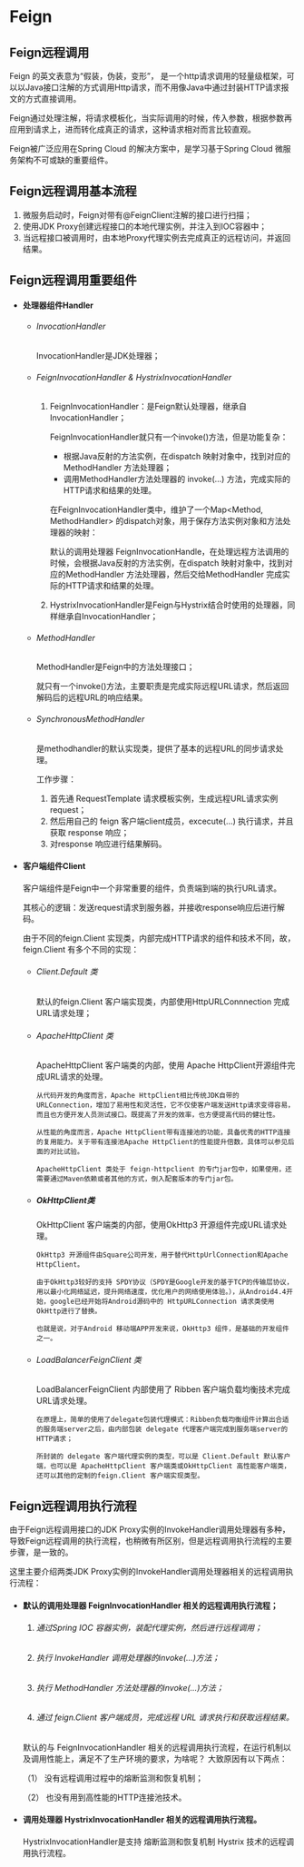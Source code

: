 # Feign

## Feign远程调用

 Feign 的英文表意为“假装，伪装，变形”， 是一个http请求调用的轻量级框架，可以以Java接口注解的方式调用Http请求，而不用像Java中通过封装HTTP请求报文的方式直接调用。

Feign通过处理注解，将请求模板化，当实际调用的时候，传入参数，根据参数再应用到请求上，进而转化成真正的请求，这种请求相对而言比较直观。

Feign被广泛应用在Spring Cloud 的解决方案中，是学习基于Spring Cloud 微服务架构不可或缺的重要组件。



## Feign远程调用基本流程

1. 微服务启动时，Feign对带有@FeignClient注解的接口进行扫描；
2. 使用JDK Proxy创建远程接口的本地代理实例，并注入到IOC容器中；
3. 当远程接口被调用时，由本地Proxy代理实例去完成真正的远程访问，并返回结果。



## Feign远程调用重要组件

- #### 处理器组件Handler

  - ###### InvocationHandler

    InvocationHandler是JDK处理器；

  - ###### FeignInvocationHandler & HystrixInvocationHandler

    1. FeignInvocationHandler：是Feign默认处理器，继承自InvocationHandler；

       FeignInvocationHandler就只有一个invoke()方法，但是功能复杂：

       - 根据Java反射的方法实例，在dispatch 映射对象中，找到对应的MethodHandler 方法处理器；
       - 调用MethodHandler方法处理器的 invoke(...) 方法，完成实际的HTTP请求和结果的处理。

       在FeignInvocationHandler类中，维护了一个Map<Method, MethodHandler> 的dispatch对象，用于保存方法实例对象和方法处理器的映射：

       默认的调用处理器 FeignInvocationHandle，在处理远程方法调用的时候，会根据Java反射的方法实例，在dispatch 映射对象中，找到对应的MethodHandler 方法处理器，然后交给MethodHandler 完成实际的HTTP请求和结果的处理。

    2. HystrixInvocationHandler是Feign与Hystrix结合时使用的处理器，同样继承自InvocationHandler；

  - ###### MethodHandler

    MethodHandler是Feign中的方法处理接口；

    就只有一个invoke()方法，主要职责是完成实际远程URL请求，然后返回解码后的远程URL的响应结果。

  - ###### SynchronousMethodHandler

    是methodhandler的默认实现类，提供了基本的远程URL的同步请求处理。

    工作步骤：

    1. 首先通 RequestTemplate 请求模板实例，生成远程URL请求实例 request；
    2. 然后用自己的 feign 客户端client成员，excecute(…) 执行请求，并且获取 response 响应；
    3. 对response 响应进行结果解码。

- #### 客户端组件Client

  客户端组件是Feign中一个非常重要的组件，负责端到端的执行URL请求。

  其核心的逻辑：发送request请求到服务器，并接收response响应后进行解码。

  由于不同的feign.Client 实现类，内部完成HTTP请求的组件和技术不同，故，feign.Client 有多个不同的实现：

  - ###### Client.Default 类

    默认的feign.Client 客户端实现类，内部使用HttpURLConnnection 完成URL请求处理；

  - ###### ApacheHttpClient 类

    ApacheHttpClient 客户端类的内部，使用 Apache HttpClient开源组件完成URL请求的处理。

    ```
    从代码开发的角度而言，Apache HttpClient相比传统JDK自带的URLConnection，增加了易用性和灵活性，它不仅使客户端发送Http请求变得容易，而且也方便开发人员测试接口。既提高了开发的效率，也方便提高代码的健壮性。
    
    从性能的角度而言，Apache HttpClient带有连接池的功能，具备优秀的HTTP连接的复用能力。关于带有连接池Apache HttpClient的性能提升倍数，具体可以参见后面的对比试验。
    
    ApacheHttpClient 类处于 feign-httpclient 的专门jar包中，如果使用，还需要通过Maven依赖或者其他的方式，倒入配套版本的专门jar包。
    ```

  - ##### OkHttpClient类

    OkHttpClient 客户端类的内部，使用OkHttp3 开源组件完成URL请求处理。

    ```
    OkHttp3 开源组件由Square公司开发，用于替代HttpUrlConnection和Apache HttpClient。
    
    由于OkHttp3较好的支持 SPDY协议（SPDY是Google开发的基于TCP的传输层协议，用以最小化网络延迟，提升网络速度，优化用户的网络使用体验。），从Android4.4开始，google已经开始将Android源码中的 HttpURLConnection 请求类使用OkHttp进行了替换。
    
    也就是说，对于Android 移动端APP开发来说，OkHttp3 组件，是基础的开发组件之一。
    ```

  - ###### LoadBalancerFeignClient 类

    LoadBalancerFeignClient 内部使用了 Ribben 客户端负载均衡技术完成URL请求处理。

    ```
    在原理上，简单的使用了delegate包装代理模式：Ribben负载均衡组件计算出合适的服务端server之后，由内部包装 delegate 代理客户端完成到服务端server的HTTP请求；
    
    所封装的 delegate 客户端代理实例的类型，可以是 Client.Default 默认客户端，也可以是 ApacheHttpClient 客户端类或OkHttpClient 高性能客户端类，还可以其他的定制的feign.Client 客户端实现类型。
    ```



## Feign远程调用执行流程

由于Feign远程调用接口的JDK Proxy实例的InvokeHandler调用处理器有多种，导致Feign远程调用的执行流程，也稍微有所区别，但是远程调用执行流程的主要步骤，是一致的。

这里主要介绍两类JDK Proxy实例的InvokeHandler调用处理器相关的远程调用执行流程：

- #### 默认的调用处理器 FeignInvocationHandler 相关的远程调用执行流程；

  1. ###### 通过Spring IOC 容器实例，装配代理实例，然后进行远程调用；

  2. ###### 执行 InvokeHandler 调用处理器的invoke(…)方法；

  3. ###### 执行 MethodHandler 方法处理器的invoke(…)方法；

  4. ###### 通过 feign.Client 客户端成员，完成远程 URL 请求执行和获取远程结果。

  默认的与 FeignInvocationHandler 相关的远程调用执行流程，在运行机制以及调用性能上，满足不了生产环境的要求，为啥呢？ 大致原因有以下两点：

  （1） 没有远程调用过程中的熔断监测和恢复机制；

  （2） 也没有用到高性能的HTTP连接池技术。

- #### 调用处理器 HystrixInvocationHandler 相关的远程调用执行流程。

  HystrixInvocationHandler是支持 熔断监测和恢复机制 Hystrix 技术的远程调用执行流程。

